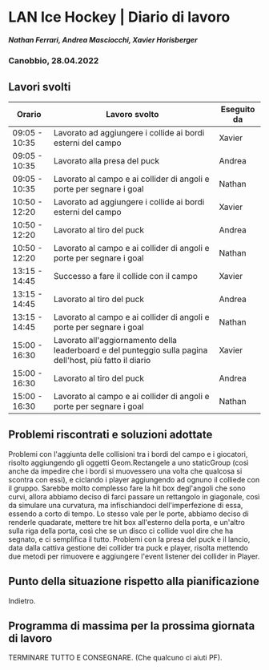 # LAN Ice Hockey | Diario di lavoro
##### Nathan Ferrari, Andrea Masciocchi, Xavier Horisberger
### Canobbio, 28.04.2022

## Lavori svolti

| Orario | Lavoro svolto | Eseguito da |
|-|-|-|
| 09:05 - 10:35 | Lavorato ad aggiungere i collide ai bordi esterni del campo | Xavier |
| 09:05 - 10:35 | Lavorato alla presa del puck | Andrea |
| 09:05 - 10:35 | Lavorato al campo e ai collider di angoli e porte per segnare i goal | Nathan |
| 10:50 - 12:20 | Lavorato ad aggiungere i collide ai bordi esterni del campo | Xavier |
| 10:50 - 12:20 | Lavorato al tiro del puck | Andrea |
| 10:50 - 12:20 | Lavorato al campo e ai collider di angoli e porte per segnare i goal | Nathan |
| 13:15 - 14:45 | Successo a fare il collide con il campo | Xavier |
| 13:15 - 14:45 | Lavorato al tiro del puck | Andrea |
| 13:15 - 14:45 | Lavorato al campo e ai collider di angoli e porte per segnare i goal | Nathan |
| 15:00 - 16:30 | Lavorato all'aggiornamento della leaderboard e del punteggio sulla pagina dell'host, più fatto il diario | Xavier |
| 15:00 - 16:30 | Lavorato al tiro del puck | Andrea |
| 15:00 - 16:30 | Lavorato al campo e ai collider di angoli e porte per segnare i goal | Nathan |

##  Problemi riscontrati e soluzioni adottate
Problemi con l'aggiunta delle collisioni tra i bordi del campo e i giocatori, risolto aggiungendo gli oggetti Geom.Rectangele a uno staticGroup (così anche da impedire che i bordi si muovessero una volta che qualcosa si scontra con essi), e ciclando i player aggiungendo ad ognuno il colliede con il gruppo.
Sarebbe molto complesso fare la hit box degl'angoli che sono curvi, allora abbiamo deciso di farci passare un rettangolo in giagonale, così da simulare una curvatura, ma infischiandoci dell'imperfezione di essa, essendo a corto di tempo. Lo stesso vale per le porte, abbiamo deciso di renderle quadarate, mettere tre hit box all'esterno della porta, e un'altro sulla riga della porta, così che se un disco ci collide vuol dire che ha segnato, e ci semplifica il tutto.
Problemi con la presa del puck e il lancio, data dalla cattiva gestione dei collider tra puck e player, risolta mettendo due metodi per rimuovere e aggiungere l'event listener dei collider in Player.


##  Punto della situazione rispetto alla pianificazione
Indietro.

## Programma di massima per la prossima giornata di lavoro
TERMINARE TUTTO E CONSEGNARE. (Che qualcuno ci aiuti PF).